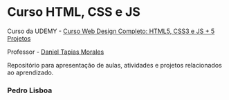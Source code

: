 # Curso HTML, CSS e JS

Curso da UDEMY - [Curso Web Design Completo: HTML5, CSS3 e JS + 5 Projetos](https://www.udemy.com/course/curso-web-design-fundamentos-aprenda-html-css-e-javascript/)

Professor - [Daniel Tapias Morales](https://www.udemy.com/user/daniel-tapias-morales/)



Repositório para apresentação de aulas, atividades e projetos relacionados ao aprendizado.





### Pedro Lisboa

